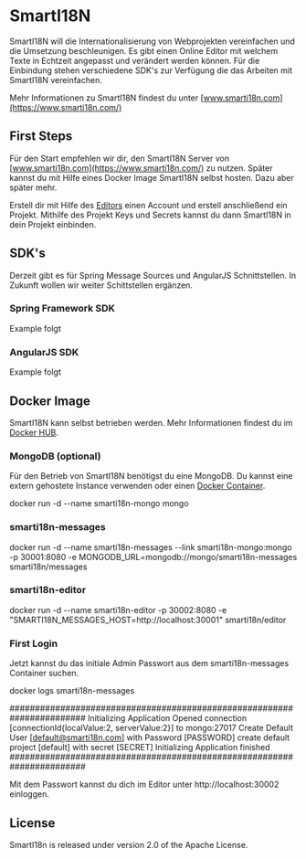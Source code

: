 # SmartI18N

SmartI18N will die Internationalisierung von Webprojekten vereinfachen und die Umsetzung beschleunigen. Es gibt einen Online Editor mit welchem Texte in Echtzeit angepasst und verändert werden können. Für die Einbindung stehen verschiedene SDK's zur Verfügung die das Arbeiten mit SmartI18N vereinfachen. 

Mehr Informationen zu SmartI18N findest du unter [www.smarti18n.com](https://www.smarti18n.com/)

## First Steps

Für den Start empfehlen wir dir, den SmartI18N Server von [www.smarti18n.com](https://www.smarti18n.com/) zu nutzen. Später kannst du mit Hilfe eines Docker Image SmartI18N selbst hosten. Dazu aber später mehr.

Erstell dir mit Hilfe des [Editors](https://editor.smarti18n.com/) einen Account und erstell anschließend ein Projekt. Mithilfe des Projekt Keys und Secrets kannst du dann SmartI18N in dein Projekt einbinden.

## SDK's

Derzeit gibt es für Spring Message Sources und AngularJS Schnittstellen. In Zukunft wollen wir weiter Schittstellen ergänzen.

### Spring Framework SDK

Example folgt

### AngularJS SDK

Example folgt

## Docker Image

SmartI18N kann selbst betrieben werden. Mehr Informationen findest du im [Docker HUB](https://hub.docker.com/r/smarti18n/).

### MongoDB (optional)

Für den Betrieb von SmartI18N benötigst du eine MongoDB. Du kannst eine extern gehostete Instance verwenden oder einen [Docker Container](https://hub.docker.com/_/mongo/). 

docker run -d --name smarti18n-mongo mongo

### smarti18n-messages

docker run -d --name smarti18n-messages --link smarti18n-mongo:mongo -p 30001:8080 -e MONGODB_URL=mongodb://mongo/smarti18n-messages  smarti18n/messages

### smarti18n-editor

docker run -d --name smarti18n-editor -p 30002:8080 -e "SMARTI18N_MESSAGES_HOST=http://localhost:30001" smarti18n/editor

### First Login

Jetzt kannst du das initiale Admin Passwort aus dem smarti18n-messages Container suchen. 

docker logs smarti18n-messages

#######################################################################
Initializing Application
Opened connection \[connectionId{localValue:2, serverValue:2}\] to mongo:27017
Create Default User \[default@smarti18n.com\] with Password \[PASSWORD\]
create default project \[default\] with secret \[SECRET\]
Initializing Application finished
#######################################################################

Mit dem Passwort kannst du dich im Editor unter http://localhost:30002 einloggen.

## License

SmartI18n is released under version 2.0 of the Apache License.
